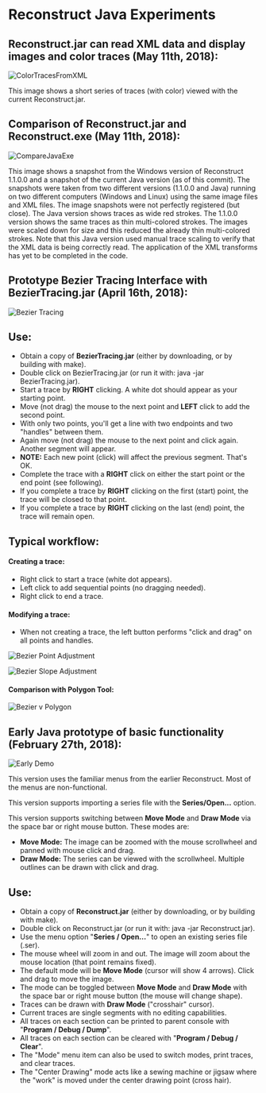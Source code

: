 # Reconstruct Java Experiments

## Reconstruct.jar can read XML data and display images and color traces (May 11th, 2018):

![ColorTracesFromXML](images/2018_05_11_2303.gif?raw=true "Color Traces from XML")

This image shows a short series of traces (with color) viewed with the current Reconstruct.jar.

## Comparison of Reconstruct.jar and Reconstruct.exe (May 11th, 2018):

![CompareJavaExe](Compare_Java_Exe_2018_05_11.gif?raw=true "Compare Java and Original Exe")

This image shows a snapshot from the Windows version of Reconstruct 1.1.0.0 and a snapshot of
the current Java version (as of this commit). The snapshots were taken from two different
versions (1.1.0.0 and Java) running on two different computers (Windows and Linux) using the
same image files and XML files. The image snapshots were not perfectly registered (but close).
The Java version shows traces as wide red strokes. The 1.1.0.0 version shows the same traces
as thin multi-colored strokes. The images were scaled down for size and this reduced the already
thin multi-colored strokes. Note that this Java version used manual trace scaling to verify that
the XML data is being correctly read. The application of the XML transforms has yet to be completed
in the code.

## Prototype Bezier Tracing Interface with BezierTracing.jar (April 16th, 2018):

![Bezier Tracing](Trace_Round.gif?raw=true "Bezier Tracing")

## Use:

* Obtain a copy of **BezierTracing.jar** (either by downloading, or by building with make).
* Double click on BezierTracing.jar (or run it with: java -jar BezierTracing.jar).
* Start a trace by **RIGHT** clicking. A white dot should appear as your starting point.
* Move (not drag) the mouse to the next point and **LEFT** click to add the second point.
* With only two points, you'll get a line with two endpoints and two "handles" between them.
* Again move (not drag) the mouse to the next point and click again. Another segment will appear.
* **NOTE:** Each new point (click) will affect the previous segment. That's OK.
* Complete the trace with a **RIGHT** click on either the start point or the end point (see following).
* If you complete a trace by **RIGHT** clicking on the first (start) point, the trace will be closed to that point.
* If you complete a trace by **RIGHT** clicking on the last (end) point, the trace will remain open.

## Typical workflow:

#### Creating a trace:

* Right click to start a trace (white dot appears).
* Left click to add sequential points (no dragging needed).
* Right click to end a trace.

#### Modifying a trace:

* When not creating a trace, the left button performs "click and drag" on all points and handles.

![Bezier Point Adjustment](Bezier_Point_Adjustment.gif?raw=true "Bezier Point Adjustment")

![Bezier Slope Adjustment](Single_Cubic_Bezier_Control.gif?raw=true "Bezier Slope Adjustment")


#### Comparison with Polygon Tool:

![Bezier v Polygon](Bezier_Polygon_Image.gif?raw=true "Bezier v Polygon")

## Early Java prototype of basic functionality (February 27th, 2018):

![Early Demo](Screenshot_02272018_105320PM.png?raw=true "Early Demo")

This version uses the familiar menus from the earlier Reconstruct. Most of the menus are non-functional.

This version supports importing a series file with the **Series/Open...** option.

This version supports switching between **Move Mode** and **Draw Mode** via the space bar or right mouse button. These modes are:

* **Move Mode:** The image can be zoomed with the mouse scrollwheel and panned with mouse click and drag.
* **Draw Mode:** The series can be viewed with the scrollwheel. Multiple outlines can be drawn with click and drag.

## Use:

* Obtain a copy of **Reconstruct.jar** (either by downloading, or by building with make).
* Double click on Reconstruct.jar (or run it with: java -jar Reconstruct.jar).
* Use the menu option "**Series / Open...**" to open an existing series file (.ser).
* The mouse wheel will zoom in and out. The image will zoom about the mouse location (that point remains fixed).
* The default mode will be **Move Mode** (cursor will show 4 arrows). Click and drag to move the image.
* The mode can be toggled between **Move Mode** and **Draw Mode** with the space bar or right mouse button (the mouse will change shape).
* Traces can be drawn with **Draw Mode** ("crosshair" cursor).
* Current traces are single segments with no editing capabilities.
* All traces on each section can be printed to parent console with "**Program / Debug / Dump**".
* All traces on each section can be cleared with "**Program / Debug / Clear**".
* The "Mode" menu item can also be used to switch modes, print traces, and clear traces.
* The "Center Drawing" mode acts like a sewing machine or jigsaw where the "work" is moved
  under the center drawing point (cross hair).

